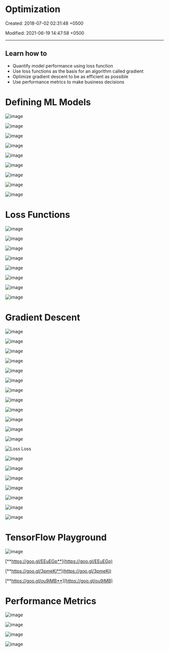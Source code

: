 # Optimization

Created: 2018-07-02 02:31:48 +0500

Modified: 2021-06-19 14:47:58 +0500

---

## Learn how to

- Quantify model performance using loss function
- Use loss functions as the basis for an algorithm called gradient
- Optimize gradient descent to be as efficient as possible
- Use performance metrics to make business decisions

# Defining ML Models

![image](media/Optimization-image1.png)

![image](media/Optimization-image2.png)

![image](media/Optimization-image3.png)

![image](media/Optimization-image4.png)

![image](media/Optimization-image5.png)

![image](media/Optimization-image6.png)

![image](media/Optimization-image7.png)

![image](media/Optimization-image8.png)

![image](media/Optimization-image9.png)

# Loss Functions

![image](media/Optimization-image10.png)

![image](media/Optimization-image11.png)

![image](media/Optimization-image12.png)

![image](media/Optimization-image13.png)

![image](media/Optimization-image14.png)

![image](media/Optimization-image15.png)

![image](media/Optimization-image16.png)

![image](media/Optimization-image17.png)

# Gradient Descent

![image](media/Optimization-image18.png)

![image](media/Optimization-image19.png)

![image](media/Optimization-image20.png)

![image](media/Optimization-image21.png)

![image](media/Optimization-image22.png)

![image](media/Optimization-image23.png)

![image](media/Optimization-image24.png)

![image](media/Optimization-image25.png)

![image](media/Optimization-image26.png)

![image](media/Optimization-image27.png)

![image](media/Optimization-image28.png)

![image](media/Optimization-image29.png)

![Loss Loss ](media/Optimization-image30.png)

![image](media/Optimization-image31.png)

![image](media/Optimization-image32.png)

![image](media/Optimization-image33.png)

![image](media/Optimization-image34.png)

![image](media/Optimization-image35.png)

![image](media/Optimization-image36.png)

![image](media/Optimization-image37.png)

# TensorFlow Playground

![image](media/Optimization-image38.png)

[**https://goo.gl/EEuEGp**](https://goo.gl/EEuEGp)

[**https://goo.gl/3pmeKj**](https://goo.gl/3pmeKj)

[**https://goo.gl/ou9iMB**](https://goo.gl/ou9iMB)

# Performance Metrics

![image](media/Optimization-image39.png)

![image](media/Optimization-image40.png)

![image](media/Optimization-image41.png)

![image](media/Optimization-image42.png)
